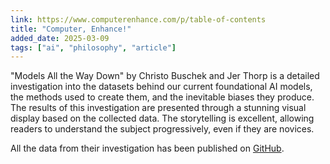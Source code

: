 ```yaml
---
link: https://www.computerenhance.com/p/table-of-contents
title: "Computer, Enhance!"
added_date: 2025-03-09
tags: ["ai", "philosophy", "article"]
---
```


"Models All the Way Down" by Christo Buschek and Jer Thorp is a detailed investigation
into the datasets behind our current foundational AI models, the methods used to create
them, and the inevitable biases they produce. The results of this investigation are 
presented through a stunning visual display based on the collected data. The storytelling
is excellent, allowing readers to understand the subject progressively, even if they are
novices. 

All the data from their investigation has been published on [GitHub](https://github.com/NYUEngelberg/models-all-the-way).
